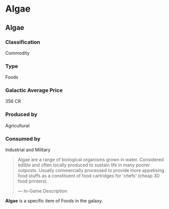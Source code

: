 # Algae
## Algae

		

### Classification

Commodity

### Type

Foods

### Galactic Average Price

356 CR

### Produced by

Agricultural

### Consumed by

Industrial and Military

> 
> 
> Algae are a range of biological organisms grown in water. Considered edible and often locally produced to sustain life in many poorer outposts. Usually commercially processed to provide more appetising food stuffs as a constituent of food cartridges for 'chefs' (cheap 3D food printers).
> 
> 
> — In-Game Description
> 

**Algae** is a specific item of Foods in the galaxy.